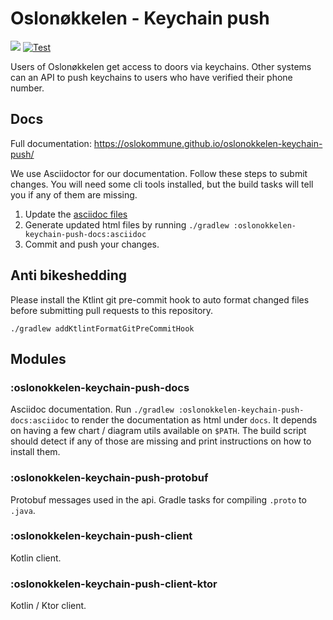 Oslonøkkelen - Keychain push 
============================
[![](https://jitpack.io/v/oslokommune/oslonokkelen-keychain-push.svg)](https://jitpack.io/#oslokommune/oslonokkelen-keychain-push)
[![Test](https://github.com/oslokommune/oslonokkelen-keychain-push/actions/workflows/testing.yml/badge.svg)](https://github.com/oslokommune/oslonokkelen-keychain-push/actions/workflows/testing.yml)

Users of Oslonøkkelen get access to doors via keychains. Other systems can an API to push keychains
to users who have verified their phone number. 


Docs
----
Full documentation: https://oslokommune.github.io/oslonokkelen-keychain-push/

We use Asciidoctor for our documentation. Follow these steps to submit changes. You will need some cli tools installed,
but the build tasks will tell you if any of them are missing. 

1. Update the [asciidoc files](https://github.com/oslokommune/oslonokkelen-keychain-push/tree/main/oslonokkelen-keychain-push-docs/src/docs/asciidoc)
2. Generate updated html files by running `./gradlew :oslonokkelen-keychain-push-docs:asciidoc`
3. Commit and push your changes.

Anti bikeshedding
-----------------
Please install the Ktlint git pre-commit hook to auto format changed files before 
submitting pull requests to this repository.

    ./gradlew addKtlintFormatGitPreCommitHook


Modules
-------

### :oslonokkelen-keychain-push-docs
Asciidoc documentation. Run `./gradlew :oslonokkelen-keychain-push-docs:asciidoc` to render the documentation as html 
under `docs`. It depends on having a few chart / diagram utils available on `$PATH`. The build script should detect if
any of those are missing and print instructions on how to install them. 

### :oslonokkelen-keychain-push-protobuf
Protobuf messages used in the api. Gradle tasks for compiling `.proto` to `.java`.  


### :oslonokkelen-keychain-push-client
Kotlin client.

### :oslonokkelen-keychain-push-client-ktor
Kotlin / Ktor client.
